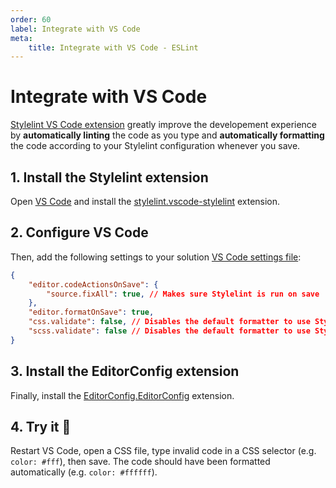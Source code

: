 ```yaml
---
order: 60
label: Integrate with VS Code
meta:
    title: Integrate with VS Code - ESLint
---
```


# Integrate with VS Code

[Stylelint VS Code extension](https://marketplace.visualstudio.com/items?itemName=stylelint.vscode-stylelint) greatly improve the developement experience by **automatically linting** the code as you type and **automatically formatting** the code according to your Stylelint configuration whenever you save.

## 1. Install the Stylelint extension

Open [VS Code](https://code.visualstudio.com/) and install the [stylelint.vscode-stylelint](https://marketplace.visualstudio.com/items?stylelint.vscode-stylelint.vscode-eslint) extension.

## 2. Configure VS Code

Then, add the following settings to your solution [VS Code settings file](https://code.visualstudio.com/docs/getstarted/settings):

```json ./vscode/settings.json
{
    "editor.codeActionsOnSave": {
        "source.fixAll": true, // Makes sure Stylelint is run on save
    },
    "editor.formatOnSave": true,
    "css.validate": false, // Disables the default formatter to use Stylelint instead
    "scss.validate": false // Disables the default formatter to use Stylelint instead
}
```

## 3. Install the EditorConfig extension

Finally, install the [EditorConfig.EditorConfig](https://marketplace.visualstudio.com/items?itemName=EditorConfig.EditorConfig) extension.

## 4. Try it :rocket:

Restart VS Code, open a CSS file, type invalid code in a CSS selector (e.g. `color: #fff`), then save. The code should have been formatted automatically (e.g. `color: #ffffff`).
